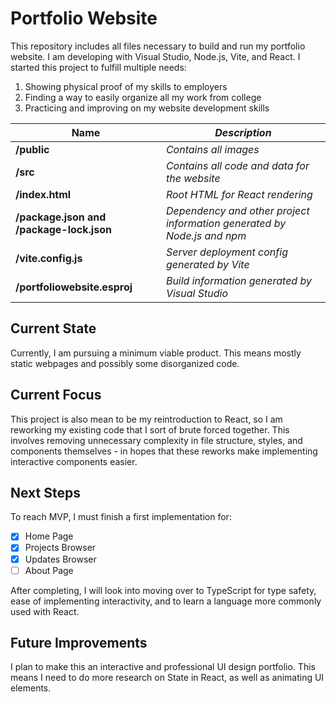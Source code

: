 # Portfolio Website

This repository includes all files necessary to build and run my portfolio website. 
I am developing with Visual Studio, Node.js, Vite, and React.
I started this project to fulfill multiple needs:

1. Showing physical proof of my skills to employers
2. Finding a way to easily organize all my work from college
3. Practicing and improving on my website development skills

| **Name** | *Description* |
| ----------- | ----------- |
| **/public** | *Contains all images* |
| **/src** | *Contains all code and data for the website* |
| **/index.html** | *Root HTML for React rendering* |
| **/package.json and /package-lock.json** | *Dependency and other project information generated by Node.js and npm* |
| **/vite.config.js** | *Server deployment config generated by Vite* |
| **/portfoliowebsite.esproj** | *Build information generated by Visual Studio* |

## Current State

Currently, I am pursuing a minimum viable product. 
This means mostly static webpages and possibly some disorganized code.

## Current Focus

This project is also mean to be my reintroduction to React, so I am reworking my existing code that I sort of brute forced together.
This involves removing unnecessary complexity in file structure, styles, and components themselves - in hopes that these reworks make implementing interactive components easier.

## Next Steps

To reach MVP, I must finish a first implementation for:

- [x] Home Page
- [x] Projects Browser
- [x] Updates Browser
- [ ] About Page

After completing, I will look into moving over to TypeScript for type safety, ease of implementing interactivity, and to learn a language more commonly used with React.

## Future Improvements

I plan to make this an interactive and professional UI design portfolio.
This means I need to do more research on State in React, as well as animating UI elements.
